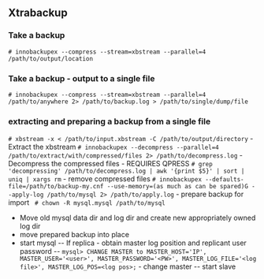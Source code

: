 ## Xtrabackup

### Take a backup
` # innobackupex --compress --stream=xbstream --parallel=4 /path/to/output/location `

### Take a backup - output to a single file
` # innobackupex --compress --stream=xbstream --parallel=4 /path/to/anywhere 2> /path/to/backup.log > /path/to/single/dump/file `

### extracting and preparing a backup from a single file
` # xbstream -x < /path/to/input.xbstream -C /path/to/output/directory ` - Extract the xbstream
` # innobackupex --decompress --parallel=4 /path/to/extract/with/compressed/files 2> /path/to/decompress.log ` - Decompress the compressed files - REQUIRES QPRESS
` # grep 'decompressing' /path/to/decompress.log | awk '{print $5}' | sort | uniq | xargs rm ` - remove compressed files
` # innobackupex --defaults-file=/path/to/backup-my.cnf --use-memory=(as much as can be spared)G --apply-log /path/to/mysql 2> /path/to/apply.log ` - prepare backup for import
` # chown -R mysql.mysql /path/to/mysql`
- Move old mysql data dir and log dir and create new appropriately owned log dir
- move prepared backup into place
- start mysql
-- If replica - obtain master log position and replicant user password
-- ` mysql> CHANGE MASTER to MASTER_HOST='IP', MASTER_USER='<user>', MASTER_PASSWORD='<PW>', MASTER_LOG_FILE='<log file>', MASTER_LOG_POS=<log pos>; ` - change master
-- start slave



